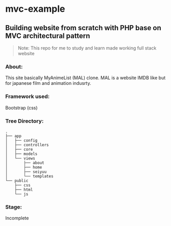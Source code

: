 # mvc-example
## Building website from scratch with PHP base on MVC architectural pattern

> Note: This repo for me to study and learn made working full stack website

### About:
This site basically MyAnimeList (MAL) clone. MAL is a website IMDB like but for japanese film and animation indusrty.

### Framework used: 
Bootstrap (css)

### Tree Directory:
    .
    ├── app
    │   ├── config
    │   ├── controllers
    │   ├── core
    │   ├── models
    │   └── views
    │       ├── about
    │       ├── home
    │       ├── seiyuu
    │       └── templates
    └── public
        ├── css
        ├── html
        └── js
        
### Stage:
Incomplete
    
